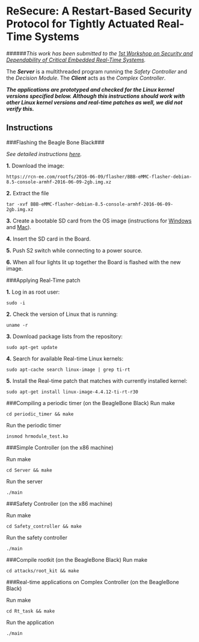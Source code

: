 ReSecure: A Restart-Based Security Protocol for Tightly Actuated Real-Time Systems
=====================

######*This work has been submitted to the [1st Workshop on Security and Dependability of Critical Embedded Real-Time Systems](https://certs2016.uni.lu/).*



The **_Server_** is a multithreaded program running the *Safety Controller* and the *Decision Module*. The **_Client_** acts as the *Complex Controller*.

**_The applications are prototyped and checked for the Linux kernel versions specified below. Although this instructions should work with other Linux kernel versions and real-time patches as well, we did not verify this._**

[//]: # (The server is a multithreaded program running the safety controller, the decision module and the complex controller as asynchronous events.)

Instructions
----

###Flashing the Beagle Bone Black###

*See detailed instructions [here](http://derekmolloy.ie/write-a-new-image-to-the-beaglebone-black/).*

__1.__ Download the image:

	https://rcn-ee.com/rootfs/2016-06-09/flasher/BBB-eMMC-flasher-debian-8.5-console-armhf-2016-06-09-2gb.img.xz

__2.__ Extract the file

	tar -xvf BBB-eMMC-flasher-debian-8.5-console-armhf-2016-06-09-2gb.img.xz

__3.__ Create a bootable SD card from the OS image (instructions for [Windows](https://learn.adafruit.com/beaglebone-black-installing-operating-systems/windows) and [Mac](https://learn.adafruit.com/beaglebone-black-installing-operating-systems/mac-os-x)).


__4.__ Insert the SD card in the Board.


__5.__ Push S2 switch while connecting to a power source.


__6.__ When all four lights lit up together the Board is flashed with the new image.

###Applying Real-Time patch

__1.__ Log in as root user:

    sudo -i

__2.__ Check the version of Linux that is running:

    uname -r

__3.__ Download package lists from the repository:

    sudo apt-get update

__4.__ Search for available Real-­time Linux kernels:

    sudo apt­-cache search linux-image | grep ti-rt

__5.__  Install the Real-time patch that matches with currently installed kernel:

    sudo apt-get install linux-image-4.4.12-ti-rt-r30



###Compiling a periodic timer (on the BeagleBone Black)
Run make

    cd periodic_timer && make

Run the periodic timer

    insmod hrmodule_test.ko

###Simple Controller (on the x86 machine)

Run make

    cd Server && make

Run the server

	./main

###Safety Controller (on the x86 machine)

Run make

    cd Safety_controller && make

Run the safety controller

	./main

###Compile rootkit (on the BeagleBone Black)
Run make

    cd attacks/root_kit && make

[//]: # (We just need to compile the rootkit. In our application any dummy task will be high-jacked and the rootkit will run instead.)

###Real-time applications on Complex Controller (on the BeagleBone Black)

Run make

    cd Rt_task && make

Run the application

	./main
